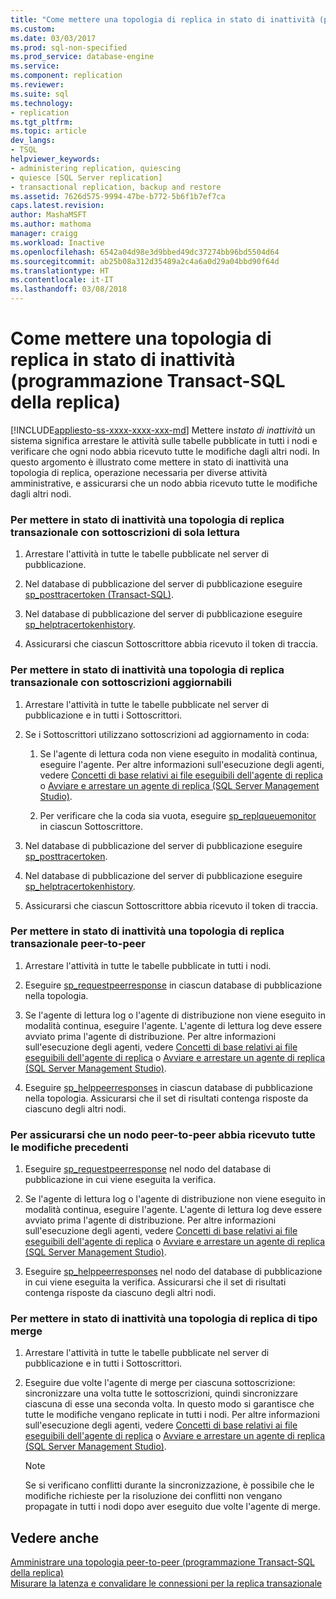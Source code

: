 ```yaml
---
title: "Come mettere una topologia di replica in stato di inattività (programmazione Transact-SQL della replica) | Microsoft Docs"
ms.custom: 
ms.date: 03/03/2017
ms.prod: sql-non-specified
ms.prod_service: database-engine
ms.service: 
ms.component: replication
ms.reviewer: 
ms.suite: sql
ms.technology:
- replication
ms.tgt_pltfrm: 
ms.topic: article
dev_langs:
- TSQL
helpviewer_keywords:
- administering replication, quiescing
- quiesce [SQL Server replication]
- transactional replication, backup and restore
ms.assetid: 7626d575-9994-47be-b772-5b6f1b7ef7ca
caps.latest.revision: 
author: MashaMSFT
ms.author: mathoma
manager: craigg
ms.workload: Inactive
ms.openlocfilehash: 6542a04d98e3d9bbed49dc37274bb96bd5504d64
ms.sourcegitcommit: ab25b08a312d35489a2c4a6a0d29a04bbd90f64d
ms.translationtype: HT
ms.contentlocale: it-IT
ms.lasthandoff: 03/08/2018
---
```

# <a name="quiesce-a-replication-topology-replication-transact-sql-programming"></a>Come mettere una topologia di replica in stato di inattività (programmazione Transact-SQL della replica)
[!INCLUDE[appliesto-ss-xxxx-xxxx-xxx-md](../../../includes/appliesto-ss-xxxx-xxxx-xxx-md.md)]
  Mettere in*stato di inattività* un sistema significa arrestare le attività sulle tabelle pubblicate in tutti i nodi e verificare che ogni nodo abbia ricevuto tutte le modifiche dagli altri nodi. In questo argomento è illustrato come mettere in stato di inattività una topologia di replica, operazione necessaria per diverse attività amministrative, e assicurarsi che un nodo abbia ricevuto tutte le modifiche dagli altri nodi.  
  
### <a name="to-quiesce-a-transactional-replication-topology-with-read-only-subscriptions"></a>Per mettere in stato di inattività una topologia di replica transazionale con sottoscrizioni di sola lettura  
  
1.  Arrestare l'attività in tutte le tabelle pubblicate nel server di pubblicazione.  
  
2.  Nel database di pubblicazione del server di pubblicazione eseguire [sp_posttracertoken &#40;Transact-SQL&#41;](../../../relational-databases/system-stored-procedures/sp-posttracertoken-transact-sql.md).  
  
3.  Nel database di pubblicazione del server di pubblicazione eseguire [sp_helptracertokenhistory](../../../relational-databases/system-stored-procedures/sp-helptracertokenhistory-transact-sql.md).  
  
4.  Assicurarsi che ciascun Sottoscrittore abbia ricevuto il token di traccia.  
  
### <a name="to-quiesce-a-transactional-replication-topology-with-updatable-subscriptions"></a>Per mettere in stato di inattività una topologia di replica transazionale con sottoscrizioni aggiornabili  
  
1.  Arrestare l'attività in tutte le tabelle pubblicate nel server di pubblicazione e in tutti i Sottoscrittori.  
  
2.  Se i Sottoscrittori utilizzano sottoscrizioni ad aggiornamento in coda:  
  
    1.  Se l'agente di lettura coda non viene eseguito in modalità continua, eseguire l'agente. Per altre informazioni sull'esecuzione degli agenti, vedere [Concetti di base relativi ai file eseguibili dell'agente di replica](../../../relational-databases/replication/concepts/replication-agent-executables-concepts.md) o [Avviare e arrestare un agente di replica &#40;SQL Server Management Studio&#41;](../../../relational-databases/replication/agents/start-and-stop-a-replication-agent-sql-server-management-studio.md).  
  
    2.  Per verificare che la coda sia vuota, eseguire [sp_replqueuemonitor](../../../relational-databases/system-stored-procedures/sp-replqueuemonitor-transact-sql.md) in ciascun Sottoscrittore.  
  
3.  Nel database di pubblicazione del server di pubblicazione eseguire [sp_posttracertoken](../../../relational-databases/system-stored-procedures/sp-posttracertoken-transact-sql.md).  
  
4.  Nel database di pubblicazione del server di pubblicazione eseguire [sp_helptracertokenhistory](../../../relational-databases/system-stored-procedures/sp-helptracertokenhistory-transact-sql.md).  
  
5.  Assicurarsi che ciascun Sottoscrittore abbia ricevuto il token di traccia.  
  
### <a name="to-quiesce-a-peer-to-peer-transactional-replication-topology"></a>Per mettere in stato di inattività una topologia di replica transazionale peer-to-peer  
  
1.  Arrestare l'attività in tutte le tabelle pubblicate in tutti i nodi.  
  
2.  Eseguire [sp_requestpeerresponse](../../../relational-databases/system-stored-procedures/sp-requestpeerresponse-transact-sql.md) in ciascun database di pubblicazione nella topologia.  
  
3.  Se l'agente di lettura log o l'agente di distribuzione non viene eseguito in modalità continua, eseguire l'agente. L'agente di lettura log deve essere avviato prima l'agente di distribuzione. Per altre informazioni sull'esecuzione degli agenti, vedere [Concetti di base relativi ai file eseguibili dell'agente di replica](../../../relational-databases/replication/concepts/replication-agent-executables-concepts.md) o [Avviare e arrestare un agente di replica &#40;SQL Server Management Studio&#41;](../../../relational-databases/replication/agents/start-and-stop-a-replication-agent-sql-server-management-studio.md).  
  
4.  Eseguire [sp_helppeerresponses](../../../relational-databases/system-stored-procedures/sp-helppeerresponses-transact-sql.md) in ciascun database di pubblicazione nella topologia. Assicurarsi che il set di risultati contenga risposte da ciascuno degli altri nodi.  
  
### <a name="to-ensure-a-peer-to-peer-node-has-received-all-prior-changes"></a>Per assicurarsi che un nodo peer-to-peer abbia ricevuto tutte le modifiche precedenti  
  
1.  Eseguire [sp_requestpeerresponse](../../../relational-databases/system-stored-procedures/sp-requestpeerresponse-transact-sql.md) nel nodo del database di pubblicazione in cui viene eseguita la verifica.  
  
2.  Se l'agente di lettura log o l'agente di distribuzione non viene eseguito in modalità continua, eseguire l'agente. L'agente di lettura log deve essere avviato prima l'agente di distribuzione. Per altre informazioni sull'esecuzione degli agenti, vedere [Concetti di base relativi ai file eseguibili dell'agente di replica](../../../relational-databases/replication/concepts/replication-agent-executables-concepts.md) o [Avviare e arrestare un agente di replica &#40;SQL Server Management Studio&#41;](../../../relational-databases/replication/agents/start-and-stop-a-replication-agent-sql-server-management-studio.md).  
  
3.  Eseguire [sp_helppeerresponses](../../../relational-databases/system-stored-procedures/sp-helppeerresponses-transact-sql.md) nel nodo del database di pubblicazione in cui viene eseguita la verifica. Assicurarsi che il set di risultati contenga risposte da ciascuno degli altri nodi.  
  
### <a name="to-quiesce-a-merge-replication-topology"></a>Per mettere in stato di inattività una topologia di replica di tipo merge  
  
1.  Arrestare l'attività in tutte le tabelle pubblicate nel server di pubblicazione e in tutti i Sottoscrittori.  
  
2.  Eseguire due volte l'agente di merge per ciascuna sottoscrizione: sincronizzare una volta tutte le sottoscrizioni, quindi sincronizzare ciascuna di esse una seconda volta. In questo modo si garantisce che tutte le modifiche vengano replicate in tutti i nodi. Per altre informazioni sull'esecuzione degli agenti, vedere [Concetti di base relativi ai file eseguibili dell'agente di replica](../../../relational-databases/replication/concepts/replication-agent-executables-concepts.md) o [Avviare e arrestare un agente di replica &#40;SQL Server Management Studio&#41;](../../../relational-databases/replication/agents/start-and-stop-a-replication-agent-sql-server-management-studio.md).  
  
    > [!NOTE]  
    >  Se si verificano conflitti durante la sincronizzazione, è possibile che le modifiche richieste per la risoluzione dei conflitti non vengano propagate in tutti i nodi dopo aver eseguito due volte l'agente di merge.  
  
## <a name="see-also"></a>Vedere anche  
 [Amministrare una topologia peer-to-peer &#40;programmazione Transact-SQL della replica&#41;](../../../relational-databases/replication/administration/administer-a-peer-to-peer-topology-replication-transact-sql-programming.md)   
 [Misurare la latenza e convalidare le connessioni per la replica transazionale](../../../relational-databases/replication/monitor/measure-latency-and-validate-connections-for-transactional-replication.md)  
  
  
